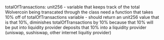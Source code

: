 totalOfTransactions: unit256 - variable that keeps track of the total Wolvercoin being transcated through the class
need a function that takes 10% off of totalOfTransactions variable - should return an unit256 value that is that 10%, diminishes totalOfTransactions by 10% because that 10% will be put into liquidity provider 
deposits that 10% into a liquidity provider (uniswap, sushiswap, other internet liquitiy provider)